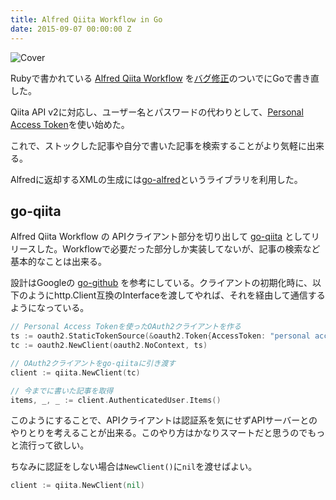 ```yaml
---
title: Alfred Qiita Workflow in Go
date: 2015-09-07 00:00:00 Z
---
```


![Cover](http://randompaper.co.s3.amazonaws.com/alfred-qiita-workflow/alfred-qiita-workflow.png)

Rubyで書かれている [Alfred Qiita Workflow](https://github.com/uetchy/alfred-qiita-workflow) を[バグ修正](https://github.com/uetchy/alfred-qiita-workflow/issues/3)のついでにGoで書き直した。

Qiita API v2に対応し、ユーザー名とパスワードの代わりとして、[Personal Access Token](https://qiita.com/settings/tokens/new)を使い始めた。

これで、ストックした記事や自分で書いた記事を検索することがより気軽に出来る。

Alfredに返却するXMLの生成には[go-alfred](https://github.com/pascalw/go-alfred)というライブラリを利用した。

## go-qiita

Alfred Qiita Workflow の APIクライアント部分を切り出して [go-qiita](https://github.com/uetchy/go-qiita) としてリリースした。Workflowで必要だった部分しか実装してないが、記事の検索など基本的なことは出来る。

設計はGoogleの [go-github](https://github.com/google/go-github) を参考にしている。クライアントの初期化時に、以下のようにhttp.Client互換のInterfaceを渡してやれば、それを経由して通信するようになっている。

```go
// Personal Access Tokenを使ったOAuth2クライアントを作る
ts := oauth2.StaticTokenSource(&oauth2.Token{AccessToken: "personal access token"})
tc := oauth2.NewClient(oauth2.NoContext, ts)

// OAuth2クライアントをgo-qiitaに引き渡す
client := qiita.NewClient(tc)

// 今までに書いた記事を取得
items, _, _ := client.AuthenticatedUser.Items()
```

このようにすることで、APIクライアントは認証系を気にせずAPIサーバーとのやりとりを考えることが出来る。このやり方はかなりスマートだと思うのでもっと流行って欲しい。

ちなみに認証をしない場合は`NewClient()`に`nil`を渡せばよい。

```go
client := qiita.NewClient(nil)
```
